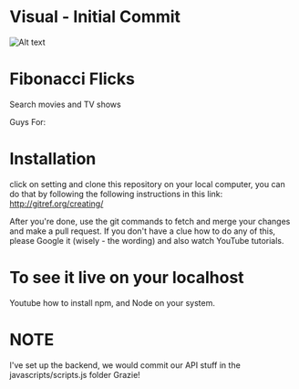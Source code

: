 # Visual - Initial Commit
![Alt text](https://raw.githubusercontent.com/msawo/fibonacci_flicks/master/Screenshot%202017-04-11%2003.17.43.png)

# Fibonacci Flicks
Search movies and TV shows

Guys For:
# Installation 
click on setting and clone this repository on your local computer, you can do that by following the following
instructions in this link: http://gitref.org/creating/

After you're done, use the git commands to fetch and merge your changes and make a pull request.
If you don't have a clue how to do any of this, please Google it (wisely - the wording) and also
watch YouTube tutorials. 


# To see it live on your localhost
Youtube how to install npm, and Node on your system.

# NOTE 
I've set up the backend, we would commit our API stuff in the javascripts/scripts.js folder
Grazie!
